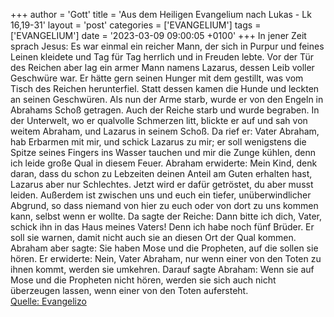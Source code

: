 +++
author = 'Gott'
title = 'Aus dem Heiligen Evangelium nach Lukas - Lk 16,19-31'
layout = 'post'
categories = ['EVANGELIUM']
tags = ['EVANGELIUM']
date = '2023-03-09 09:00:05 +0100'
+++
In jener Zeit sprach Jesus: Es war einmal ein reicher Mann, der sich in Purpur und feines Leinen kleidete und Tag für Tag herrlich und in Freuden lebte.
Vor der Tür des Reichen aber lag ein armer Mann namens Lazarus, dessen Leib voller Geschwüre war.
Er hätte gern seinen Hunger mit dem gestillt, was vom Tisch des Reichen herunterfiel.<!--more--> Statt dessen kamen die Hunde und leckten an seinen Geschwüren.
Als nun der Arme starb, wurde er von den Engeln in Abrahams Schoß getragen. Auch der Reiche starb und wurde begraben.
In der Unterwelt, wo er qualvolle Schmerzen litt, blickte er auf und sah von weitem Abraham, und Lazarus in seinem Schoß.
Da rief er: Vater Abraham, hab Erbarmen mit mir, und schick Lazarus zu mir; er soll wenigstens die Spitze seines Fingers ins Wasser tauchen und mir die Zunge kühlen, denn ich leide große Qual in diesem Feuer.
Abraham erwiderte: Mein Kind, denk daran, dass du schon zu Lebzeiten deinen Anteil am Guten erhalten hast, Lazarus aber nur Schlechtes. Jetzt wird er dafür getröstet, du aber musst leiden.
Außerdem ist zwischen uns und euch ein tiefer, unüberwindlicher Abgrund, so dass niemand von hier zu euch oder von dort zu uns kommen kann, selbst wenn er wollte.
Da sagte der Reiche: Dann bitte ich dich, Vater, schick ihn in das Haus meines Vaters!
Denn ich habe noch fünf Brüder. Er soll sie warnen, damit nicht auch sie an diesen Ort der Qual kommen.
Abraham aber sagte: Sie haben Mose und die Propheten, auf die sollen sie hören.
Er erwiderte: Nein, Vater Abraham, nur wenn einer von den Toten zu ihnen kommt, werden sie umkehren.
Darauf sagte Abraham: Wenn sie auf Mose und die Propheten nicht hören, werden sie sich auch nicht überzeugen lassen, wenn einer von den Toten aufersteht.<br> [Quelle: Evangelizo](https://evangeliumtagfuertag.org/DE/gospel)